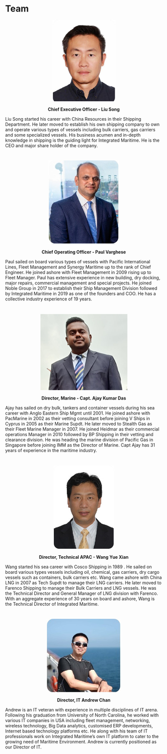 # Team
<center>

![CEO](./img/team_liusong.jpg)
    
**Chief Executive Officer - Liu Song**
</center>

Liu Song started his career with China Resources in their Shipping Department. He later moved to establish his own shipping company to own and operate various types of vessels including bulk carriers, gas carriers and some specialized vessels. His business acumen and in-depth knowledge in shipping is the guiding light  for Integrated Maritime. He is the CEO and major share holder of the company.  

#
<center>

![CEO](./img/team_paulvarghese.jpg)
    
**Chief Operating Officer - Paul Varghese**
</center>  
Paul sailed on board various types of vessels with Pacific International Lines, Fleet Management and Synergy Maritime up to the rank of Chief Engineer. He joined ashore with Fleet Management in 2009 rising up to Fleet Manager. Paul has extensive experience in new building, dry docking, major repairs, commercial management and special projects. He joined Noble Group in 2017 to establish their Ship Management Division followed by Integrated Maritime in 2019 as one of the founders and COO. He has a collective industry experience of 19 years.

#
<center>

![CEO](./img/team_ajay.png)
    
**Director, Marine - Capt. Ajay Kumar Das**
</center>

Ajay has sailed on dry bulk, tankers and container vessels during his sea career with Anglo Eastern Ship Mgmt until 2001. He joined ashore with PacMarine in 2002 as their vetting consultant before joining V Ships in Cyprus in 2005 as their Marine Supdt. He later moved to Stealth Gas as their Fleet Marine Manager in 2007. He joined Heidmar as their commercial operations Manager in 2010 followed by BP Shipping in their vetting and clearance division. He was heading the marine division of Pacific Gas in Singapore before joining IMM as the Director of Marine. Capt Ajay has 31 years of experience in the maritime industry.

# 
<center>

![CEO](./img/team_wangyuexian.jpg)
    
**Director, Technical APAC - Wang Yue Xian**
</center>
Wang started his sea career with Cosco Shipping in 1989 . He sailed on board various types vessels including oil, chemical, gas carriers, dry cargo vessels such as containers, bulk carriers etc. Wang came ashore with China LNG in 2007 as Tech Supdt to manage their LNG carriers. He later moved to Farenco Shipping to manage their Bulk Carriers and LNG vessels. He was the Technical Director and General Manager of LNG division with Farenco. With an aggregate experience of 30 years on board and ashore, Wang is the Technical Director of Integrated Maritime. 

# 

<center>

![CEO](./img/team_andrew.jpg)
    
**Director, IT Andrew Chan**
</center>
Andrew is an IT veteran with experience in multiple disciplines of IT arena. Following his graduation from University of North Carolina, he worked with various IT companies in USA including fleet management, networking, wireless technology, Big Data analytics, customised ERP developments, Internet based technology platforms etc. He along with his team of IT professionals work on Integrated Maritime’s own IT platform to cater to the growing need of Maritime Environment. Andrew is currently positioned as our Director of IT.
